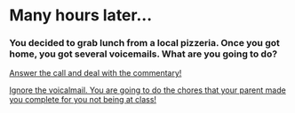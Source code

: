 # Many hours later...

### You decided to grab lunch from a local pizzeria. Once you got home, you got several voicemails. What are you going to do?

[Answer the call and deal with the commentary!](option-3.3.md)

[Ignore the voicalmail. You are going to do the chores that your parent made you complete for you not being at class! ](option-3.4.md)